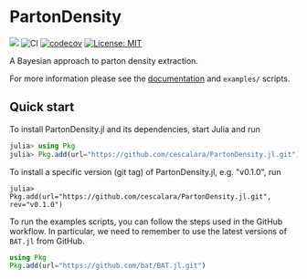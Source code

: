 # PartonDensity

[![](https://img.shields.io/badge/docs-dev-blue.svg)](https://francescacapel.com/PartonDensity.jl/dev/) 
![CI](https://github.com/cescalara/PartonDensity.jl/actions/workflows/Testsv2.yml/badge.svg)
[![codecov](https://codecov.io/gh/cescalara/PartonDensity.jl/branch/main/graph/badge.svg?token=Q5PLHWXV3I)](https://codecov.io/gh/cescalara/PartonDensity.jl)
[![License: MIT](https://img.shields.io/badge/License-MIT-yellow.svg)](https://opensource.org/licenses/MIT)

A Bayesian approach to parton density extraction.

For more information please see the [documentation](https://francescacapel.com/PartonDensity.jl/) and `examples/` scripts.

## Quick start

To install PartonDensity.jl and its dependencies, start Julia and run

```julia
julia> using Pkg
julia> Pkg.add(url="https://github.com/cescalara/PartonDensity.jl.git")
```
To install a specific version (git tag) of PartonDensity.jl, e.g. "v0.1.0", run
```
julia> Pkg.add(url="https://github.com/cescalara/PartonDensity.jl.git", rev="v0.1.0")
```

To run the examples scripts, you can follow the steps used in the GitHub workflow. In particular, we need to remember to use the latest versions of ``BAT.jl`` from GitHub. 

```julia
using Pkg
Pkg.add(url="https://github.com/bat/BAT.jl.git")
```
